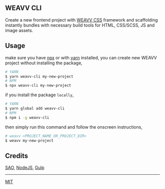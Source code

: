## WEAVV CLI

Create a new frontend project with [WEAVV CSS](https://github.com/weavv/weavv-css) framework and scaffolding instantly bundles with necessary build tools for HTML, CSS/SCSS, JS and image assets.

## Usage

make sure you have [npx](https://www.npmjs.com/package/npx) or with [yarn](https://yarnpkg.com/en/) installed, you can create new WEAVV project without installing the package,

```bash
# YARN
$ yarn weavv-cli my-new-project
# NPM
$ npx weavv-cli my-new-project
```

if you install the package `locally`,

```bash
# YARN
$ yarn global add weavv-cli
# NPM
$ npm i -g weavv-cli
```

then simply run this command and follow the onscreen instructions,

```bash
# weavv <PROJECT_NAME_OR_PROJECT_DIR>
$ weavv my-new-project
```

## Credits

[SAO](https://github.com/saojs/sao), [NodeJS](https://nodejs.org/), [Gulp](https://gulpjs.com/)

---

[MIT](https://github.com/weavv/weavv-cli/blob/master/LICENSE)
